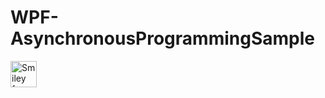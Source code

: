 # WPF-AsynchronousProgrammingSample


<img src="smiley.gif" alt="Smiley face" height="42" width="42">
